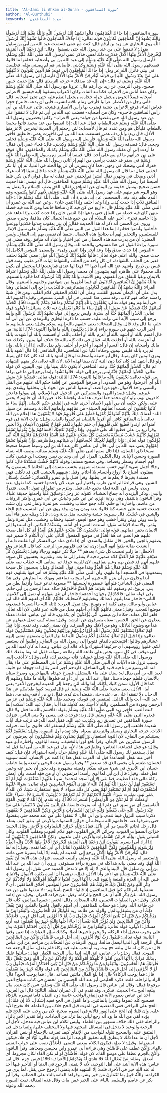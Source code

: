 ```yaml
---
title: 'Al-Jami li Ahkam al-Quran - سورة المنافقون'
author: 'Al-Qurthubi'
keywords: 'سورة المنافقون'
---
```


سورة المنافقون
إِذا جاءَكَ الْمُنافِقُونَ قالُوا نَشْهَدُ إِنَّكَ لَرَسُولُ اللَّهِ وَاللَّهُ يَعْلَمُ إِنَّكَ لَرَسُولُهُ وَاللَّهُ يَشْهَدُ إِنَّ الْمُنافِقِينَ لَكاذِبُونَ
قوله تعالى:
إِذا جاءَكَ الْمُنافِقُونَ قالُوا نَشْهَدُ إِنَّكَ لَرَسُولُ اللَّهِ
روى البخاري عن زيد بن أرقم قال: كنت مع عمي فسمعت عبد الله بن أبي بن سلول يقول:
لا تنفقوا علي من عند رسول الله حتى ينفضوا
. وقال:
لَئِنْ رَجَعْنا إِلَى الْمَدِينَةِ لَيُخْرِجَنَّ الْأَعَزُّ مِنْهَا الْأَذَلَ
فذكرت ذلك لعمي فذكر عمي لرسول الله صَلَّى اللَّهُ عَلَيْهِ وَسَلَّمَ، فأرسل رسول الله صَلَّى اللَّهُ عَلَيْهِ وَسَلَّمَ إلى عبد الله بن أبي وأصحابه فحلفوا ما قالوا، فصدقهم رسول الله صَلَّى اللَّهُ عَلَيْهِ وَسَلَّمَ وكذبني. فأصابني هم لم يصبني مثله، فجلست في بيتي فأنزل الله عز وجل:
إِذا جاءَكَ الْمُنافِقُونَ
إلى قوله:
هُمُ الَّذِينَ يَقُولُونَ لا تُنْفِقُوا عَلى مَنْ عِنْدَ رَسُولِ اللَّهِ
إلى قوله:
لَيُخْرِجَنَّ الْأَعَزُّ مِنْهَا الْأَذَلَّ
فأرسل إلي رسول الله صَلَّى اللَّهُ عَلَيْهِ وَسَلَّمَ، ثم قال:
«إن الله قد صدقك»
خرجه الترمذي قال: هذا حديث حسن صحيح.
وفي الترمذي عن زيد بن أرقم قال: غزونا مع رسول الله صَلَّى اللَّهُ عَلَيْهِ وَسَلَّمَ وكان معنا أناس من الاعراب فكنا نبد الماء، وكان الاعراب يسبقونا إليه فيسبق الاعرابي أصحابه فيملأ الحوض ويجعل حوله حجارة، ويجعل النطع عليه حتى تجئ أصحابه. قال: فأتى رجل من الأنصار أعرابيا فأرخى زمام ناقته لتشرب فأبى أن يدعه، فانتزع حجرا فغاض الماء، فرفع الاعرابي خشبة فضرب بها رأس الأنصاري فشجه، فأتى عبد الله بن أبي رأس المنافقين فأخبره- وكان من أصحابه- فغضب عبد الله بن أبي ثم قال: لا تنفقوا علي من عند رسول الله حتى ينفضوا من حوله- يعني الاعراب- وكانوا يحضرون رسول الله صَلَّى اللَّهُ عَلَيْهِ وَسَلَّمَ عند الطعام، فقال عبد الله: إذا انفضوا من عند محمد فأتوا محمدا بالطعام، فليأكل هو ومن عنده. ثم قال لأصحابه: لئن رجعتم إلى المدينة ليخرجن الأعز منها الأذل. قال زيد: وأنا ردف عمي فسمعت عبد الله بن أبي فأخبرت عمي، فانطلق فأخبر رسول الله صَلَّى اللَّهُ عَلَيْهِ وَسَلَّمَ، فأرسل إليه رسول الله صَلَّى اللَّهُ عَلَيْهِ وَسَلَّمَ فحلف وجحد. قال: فصدقه رسول الله صَلَّى اللَّهُ عَلَيْهِ وَسَلَّمَ وكذبني. قال: فجاء عمي إلي فقال: ما أردت إلى أن مقتك رسول الله صَلَّى اللَّهُ عَلَيْهِ وَسَلَّمَ وكذبك والمنافقون. قال: فوقع علي من جرأتهم ما لم يقع على أحد. قال: فبينما أنا أسير مع رسول الله صَلَّى اللَّهُ عَلَيْهِ وَسَلَّمَ في سفر قد خفقت برأسي من الهم إذ أتاني رسول الله صَلَّى اللَّهُ عَلَيْهِ وَسَلَّمَ فعرك أذني وضحك في وجهي، فما كان يسرني أن لي بها الخلد في الدنيا. ثم إن أبا بكر لحقني فقال: ما قال لك رسول الله صَلَّى اللَّهُ عَلَيْهِ وَسَلَّمَ قلت: ما قال شيئا إلا أنه عرك أذني وضحك في وجهي، فقال أبشر! ثم لحقني عمر فقلت له مثل قولي لابي بكر. فلما أصبحنا قرأ رسول الله صَلَّى اللَّهُ عَلَيْهِ وَسَلَّمَ سورة المنافقين. قال أبو عيسى: هذا حديث حسن صحيح. وسيل حذيفة بن اليمان عن المنافق، فقال: الذي يصف الإسلام ولا يعمل به. وهو اليوم شر منهم على عهد رسول الله صَلَّى اللَّهُ عَلَيْهِ وَسَلَّمَ، لأنهم كانوا يكتمونه وهم اليوم يظهرونه.
وفي الصحيحين عن أبي هريرة أن النبي صَلَّى اللَّهُ عَلَيْهِ وَسَلَّمَ قال:
«آية المنافق ثلاث إذا حدث كذب وإذا وعد أخلف وإذا ائتمن خان»
. وعن عبد الله بن عمرو أن النبي صَلَّى اللَّهُ عَلَيْهِ وَسَلَّمَ قال:
«أربع من كن فيه كان منافقا خالصا ومن كانت فيه خصلة منهن كان فيه خصلة من النفاق حتى يدعها: إذا ائتمن خان وإذا حدث كذب وإذا عاهد غدر وإذا خاصم فجر»
. أخبر عليه السلام أن من جمع هذه الخصال كان منافقا، وخبره صدق. وروي عن الحسن أنه ذكر له هذا الحديث فقال: إن بني يعقوب حدثوا فكذبوا ووعدوا فأخلفوا وأتمنوا فخانوا. إنما هذا القول من النبي صَلَّى اللَّهُ عَلَيْهِ وَسَلَّمَ على سبيل الإنذار للمسلمين، والتحذير لهم أن يعتادوا هذه الخصال، شفقا أن تقضي بهم إلى النفاق. وليس المعنى: أن من بدرت منه هذه الخصال من غير اختيار واعتياد أنه منافق. وقد مضى في سورة براءة القول في هذا مستوفي والحمد لله.
وقال رسول الله صَلَّى اللَّهُ عَلَيْهِ وَسَلَّمَ:
«المؤمن إذا حدث صدق وإذا وعد أنجز وإذا ائتمن وفى»
. والمعنى: المؤمن الكامل إذا حدث صدق. والله اعلم. قوله تعالى:
قالُوا نَشْهَدُ إِنَّكَ لَرَسُولُ اللَّهِ
قيل: معنى نَشْهَدُ نحلف. فعبر عن الحلف بالشهادة، لان كل واحد من الحلف والشهادة إثبات لأمر مغيب ومنه قول قيس بن ذريح.
وأشهد عند الله أني أحبها ** فهذا لها عندي فما عندها ليا
ويحتمل أن يكون ذلك محمولا على ظاهره أنهم يشهدون أن محمدا رسول الله صَلَّى اللَّهُ عَلَيْهِ وَسَلَّمَ اعترافا بالايمان ونفيا للنفاق عن أنفسهم، وهو الأشبه.
وَاللَّهُ يَعْلَمُ إِنَّكَ لَرَسُولُهُ
كما قالوه بألسنتهم.
وَاللَّهُ يَشْهَدُ إِنَّ الْمُنافِقِينَ لَكاذِبُونَ
أي فيما أظهروا من شهادتهم وحلفهم بألسنتهم.
وقال الفراء: وَاللَّهُ يَشْهَدُ إِنَّ الْمُنافِقِينَ لَكاذِبُونَ بضمائرهم، فالتكذيب راجع إلى الضمائر. وهذا يدل على أن الايمان تصديق القلب، وعلى أن الكلام الحقيقي كلام القلب. ومن قال شيئا واعتقد خلافه فهو كاذب. وقد مضى هذا المعنى في أول البقرة مستوفي وقيل: أكذبهم الله في أيمانهم وهو قوله تعالى:
يَحْلِفُونَ بِاللَّهِ إِنَّهُمْ لَمِنْكُمْ وَما هُمْ مِنْكُمْ
[التوبة: 56].
اتَّخَذُوا أَيْمانَهُمْ جُنَّةً فَصَدُّوا عَنْ سَبِيلِ اللَّهِ إِنَّهُمْ ساءَ ما كانُوا يَعْمَلُونَ
فيه ثلاث مسائل:
الأولى: قوله تعالى:
اتَّخَذُوا أَيْمانَهُمْ جُنَّةً
أي سترة. وليس يرجع إلى قوله نَشْهَدُ إِنَّكَ لَرَسُولُ اللَّهِ وإنما يرجع إلى سبب الآية التي نزلت عليه، حسب ما ذكره البخاري والترمذي عن ابن أبي أنه حلف ما قال وقد قال.
وقال الضحاك: يعني حلفهم بالله انهم لمنكم وقيل: يعني بأيمانهم ما أخبر الرب عنهم في سورة براءة إذ قال:
يَحْلِفُونَ بِاللَّهِ ما قالُوا
[التوبة: 74].
الثانية: من قال أقسم بالله أو أشهد بالله أو أعزم بالله أو أحلف بالله، أو أقسمت بالله أو أشهدت بالله أو أعزمت بالله أو أحلفت بالله، فقال في ذلك كله بالله فلا خلاف أنها يمين. وكذلك عند مالك وأصحابه إن قال: أقسم أو أشهد أو أعزم أو أحلف، ولم يقل بالله، إذا أراد بالله. وإن لم يرد بالله فليس بيمين. وحكاه الكيا عن الشافعي، قال الشافعي: إذا قال أشهد بالله ونوى اليمين كان يمينا.
وقال أبو حنيفة وأصحابه: لو قال أشهد بالله لقد كان كذا كان يمينا، ولو قال أشهد لقد كان كذا دون النية كان يمينا لهذه الآية، لان الله تعالى ذكر منهم الشهادة ثم قال: اتَّخَذُوا أَيْمانَهُمْ جُنَّةً. وعند الشافعي لا يكون ذلك يمينا وإن نوى اليمين، لان قوله تعالى:
اتَّخَذُوا أَيْمانَهُمْ جُنَّةً
ليس يرجع إلى قوله: قالُوا نَشْهَدُ وإنما يرجع إلى ما في براءة من قوله تعالى:
يَحْلِفُونَ بِاللَّهِ ما قالُوا
[التوبة: 74].
الثالثة: قوله تعالى:
فَصَدُّوا عَنْ سَبِيلِ اللَّهِ
أي أعرضوا، وهو من الصدود. أو صرفوا المؤمنين عن إقامة حكم الله عليهم من القتل والسبي واخذ الأموال، فهو من الصد، أو منعوا الناس عن الجهاد بأن يتخلفوا ويقتدي بهم غيرهم.
وقيل: فصدوا اليهود والمشركين عن الدخول في الإسلام، بإن يقولوا ها نحن كافرون بهم، ولو كان محمد حقا لعرف هذا منا، ولجعلنا نكالا. فبين الله أن حالهم لا يخفي عليه، ولكن حكمه أن من أظهر الايمان أجرى عليه في الظاهر حكم الايمان.
إِنَّهُمْ ساءَ ما كانُوا يَعْمَلُونَ
أي بئست أعمالهم الخبيئة- من نفاقهم وأيمانهم الكاذبة وصدهم عن سبيل الله- أعمالا.
ذلِكَ بِأَنَّهُمْ آمَنُوا ثُمَّ كَفَرُوا فَطُبِعَ عَلى قُلُوبِهِمْ فَهُمْ لا يَفْقَهُونَ
هذا إعلام من الله تعالى بأن المنافق كافر. أي أقروا باللسان ثم كفروا بالقلب.
وقيل: نزلت الآية في قوم آمنوا ثم ارتدوا
فَطُبِعَ عَلى قُلُوبِهِمْ
أي ختم عليها بالكفر
فَهُمْ لا يَفْقَهُونَ
الايمان ولا الخير. وقرأ زيد بن علي فطبع الله على قلوبهم.
وَإِذا رَأَيْتَهُمْ تُعْجِبُكَ أَجْسامُهُمْ وَإِنْ يَقُولُوا تَسْمَعْ لِقَوْلِهِمْ كَأَنَّهُمْ خُشُبٌ مُسَنَّدَةٌ يَحْسَبُونَ كُلَّ صَيْحَةٍ عَلَيْهِمْ هُمُ الْعَدُوُّ فَاحْذَرْهُمْ قاتَلَهُمُ اللَّهُ أَنَّى يُؤْفَكُونَ
قوله تعالى:
وَإِذا رَأَيْتَهُمْ تُعْجِبُكَ أَجْسامُهُمْ
أي هيئاتهم ومناظرهم.
وَإِنْ يَقُولُوا تَسْمَعْ لِقَوْلِهِمْ
يعني عبد الله بن أبي. قال ابن عباس: كان عبد الله بن أبي وسيما جسيما صحيحا صبيحا ذلق اللسان، فإذا قال سمع النبي صَلَّى اللَّهُ عَلَيْهِ وَسَلَّمَ مقالته. وصفه الله بتمام الصورة وحسن الإبانة.
وقال الكلبي: المراد ابن أبى وجد بن قيس ومعتب ابن قشير، كانت لهم أجسام ومنظر وفصاحة.
وفي صحيح مسلم: وقوله كَأَنَّهُمْ خُشُبٌ مُسَنَّدَةٌ قال: كانوا رجالا أجمل شيء كأنهم خشب مسندة، شبههم بخشب مسندة إلى الحائط لا يسمعون ولا يعقلون، أشباح بلا أرواح وأجسام بلا أحلام.
وقيل: شبههم بالخشب التي قد تأكلت فهي مسندة بغيرها لا يعلم ما في بطنها. وقرأ قنبل وأبو عمرو والكسائي:
خُشُبٌ
بإسكان الشين. وهي قراءة البراء بن عازب واختيار أبي عبيد، لان واحدتها خشبة. كما تقول: بدنة وبدن، وليس في اللغة فعلة يجمع على فعل. ويلزم من ثقلها أن تقول: البدن، فتقرأ: والبدن. وذكر اليزيدي أنه جماع الخشباء، كقوله عز وجل:
وَحَدائِقَ غُلْباً
واحدتها حديقة غلباء. وقرأ الباقون بالتثقيل وهي رواية البزي عن ابن كثير وعياش عن أبي عمرو، وأكثر الروايات عن عاصم. واختاره أبو حاتم، كأنه جمع خشاب وخشب، نحو ثمرة وثمار ثمر. وإن شئت جمعت خشبة على خشبة كما قالوا: بدنة وبدن وبدن. وقد روي عن ابن المسيب فتح الخاء والشين في خُشُبٌ. قال سيبويه: خشبة وخشب، مثل بدنة وبدن، قال: ومثله بغير هاء أسد وأسد ووثن ووثن وتقرأ خشب وهو جمع الجمع، خشبة وخشاب وخشب، مثل ثمرة وثمار وثمر. والاسناد الإمالة، تقول: أسندت الشيء أي أملته. ومُسَنَّدَةٌ للتكثير، أي استندوا إلى الايمان بحقن دمائهم. قوله تعالى:
يَحْسَبُونَ كُلَّ صَيْحَةٍ عَلَيْهِمْ هُمُ الْعَدُوُّ
أي كل أهل صيحة عليهم هم العدو. ف هُمُ الْعَدُوُّ في موضع المفعول الثاني على أن الكلام لا ضمير فيه. يصفهم بالجبن والخور. قال مقاتل والسدي: أي إذا نادى مناد في العسكر أن انفلتت دابة أو أنشدت ضالة ظنوا أنهم المرادون، لما في قلوبهم من الرعب. كما قال الشاعر وهو الأخطل:
ما زلت تحسب كل شيء بعدهم ** خيلا تكر عليهم ورجالا
وقيل: يَحْسَبُونَ كُلَّ صَيْحَةٍ عَلَيْهِمْ هُمُ الْعَدُوُّ كلام ضميره فيه لا يفتقر إلى ما بعد، وتقديره: يحسبون كل صيحة عليهم أنهم قد فطن بهم وعلم بنفاقهم، لان للريبة خوفا. ثم استأنف الله خطاب نبيه صَلَّى اللَّهُ عَلَيْهِ وَسَلَّمَ فقال: هُمُ الْعَدُوُّ وهذا معنى قول الضحاك وقيل: يحسبون كل صيحة يسمعونها في المسجد أنها عليهم، وأن النبي صَلَّى اللَّهُ عَلَيْهِ وَسَلَّمَ قد أمر فيها بقتلهم، فهم أبدا وجلون من أن ينزل الله فيهم أمرا يبيح به دماءهم، ويهتك به أستارهم.
وفي هذا المعنى قول الشاعر:
فلو أنها عصفورة لحسبتها ** مسومة تدعو عبيدا وأزنما
بطن من بني، يربوع. ثم وصفهم الله بقوله: هُمُ الْعَدُوُّ فَاحْذَرْهُمْ حكاه عبد الرحمن بن أبي حاتم.
وفي قوله تعالى:
فَاحْذَرْهُمْ
وجهان: أحدهما: فاحذر أن تثق بقولهم أو تميل إلى كلامهم.
الثاني- فاحذر مما يلتهم لأعدائك وتخذيلهم لأصحابك.
قاتَلَهُمُ اللَّهُ
أي لعنهم الله قاله ابن عباس وأبو مالك. وهي كلمة ذم وتوبيخ. وقد تقول العرب: قاتله الله ما أشعره! فيضعونه موضع التعجب.
وقيل: معنى قاتَلَهُمُ اللَّهُ أي أحلهم محل من قاتله عدو قاهر، لان الله تعالى قاهر لكل معاند. حكاه ابن عيسى.
أَنَّى يُؤْفَكُونَ
أي يكذبون، قاله ابن عباس. قتادة: معناه يعدلون عن الحق. الحسن: معناه يصرفون عن الرشد.
وقيل: معناه كيف تضل عقولهم عن هذا مع وضوح الدلائل، وهو من الافك وهو الصرف. وأن بمعنى كيف، وقد تقدم.
وَإِذا قِيلَ لَهُمْ تَعالَوْا يَسْتَغْفِرْ لَكُمْ رَسُولُ اللَّهِ لَوَّوْا رُؤُسَهُمْ وَرَأَيْتَهُمْ يَصُدُّونَ وَهُمْ مُسْتَكْبِرُونَ
قوله تعالى:
وَإِذا قِيلَ لَهُمْ تَعالَوْا يَسْتَغْفِرْ لَكُمْ رَسُولُ اللَّهِ
لما نزل القرآن بصفتهم مشى إليهم عشائرهم وقالوا: افتضحتم بالنفاق فتوبوا إلى رسول الله من النفاق، واطلبوا أن يستغفر لكم. فلووا رؤوسهم، أي حركوها استهزاء وإباء، قاله ابن عباس. وعنه أنه كان لعبد الله بن أبي موقف في كل سبب يحض على طاعة الله وطاعة رسوله، فقيل له: وما ينفعك ذلك ورسول الله صَلَّى اللَّهُ عَلَيْهِ وَسَلَّمَ غضبان: فأته يستغفر لك، فأبى وقال: لا أذهب إليه. وسبب نزول هذه الآيات أن النبي صَلَّى اللَّهُ عَلَيْهِ وَسَلَّمَ غزا بني المصطلق على ماء يقال له: المريسيع من ناحية قديد إلى الساحل، فازدحم أجير لعمر يقال له: جهجاه مع حليف لعبد الله بن أبي يقال له: سنان على ماء بالمشلل، فصرخ جهجاه بالمهاجرين، وصرخ سنان بالأنصار، فلطم جهجاه سنانا فقال عبد الله بن أبي: أو قد فعلوها! والله ما مثلنا ومثلهم إلا كما قال الأول: سمن كلبك يأكلك، أما والله لئن رجعنا إلى المدينة ليخرجن الأعز- يعني أبيا- الأذل، يعني محمدا صَلَّى اللَّهُ عَلَيْهِ وَسَلَّمَ. ثم قال لقومه: كفوا طعامكم عن هذا الرجل، ولا تنفقوا على من عنده حتى ينفضوا ويتركوه. فقال زيد بن أرقم- وهو من رهط عبد الله- أنت والله الذليل المنتقص في قومك، ومحمد صَلَّى اللَّهُ عَلَيْهِ وَسَلَّمَ في عز من الرحمن ومودة من المسلمين، والله لا أحبك بعد كلامك هذا أبدا. فقال عبد الله: اسكت إنما كنت ألعب. فأخبر زيد النبي صَلَّى اللَّهُ عَلَيْهِ وَسَلَّمَ بقوله: فأقسم بالله ما فعل ولا قال، فعذره النبي صَلَّى اللَّهُ عَلَيْهِ وَسَلَّمَ. قال زيد: فوجدت في نفسي ولا مني الناس، فنزلت سورة المنافقين في تصديق زيد وتكذيب عبد الله. فقيل لعبد الله: قد نزلت فيك آيات شديدة فاذهب إلى رسول الله صَلَّى اللَّهُ عَلَيْهِ وَسَلَّمَ ليستغفر لك، فألوى برأسه، فنزلت الآيات. خرجه البخاري ومسلم والترمذي بمعناه. وقد تقدم أول السورة.
وقيل: يَسْتَغْفِرْ لَكُمْ يستتبكم من النفاق، لان التوبة استغفار.
وَرَأَيْتَهُمْ يَصُدُّونَ وَهُمْ مُسْتَكْبِرُونَ
أي يعرضون عن الرسول متكبرين عن الايمان. وقرأ نافع
لووا
بالتخفيف. وشدد الباقون، واختاره أبو عبيد وقال: هو فعل لجماعة. النحاس: وغلط في هذا، لأنه نزل في عبد الله بن أبي لما قيل له: تعال يستغفر لك رسول الله صَلَّى اللَّهُ عَلَيْهِ وَسَلَّمَ حرك رأسه استهزاء. فإن قيل: كيف أخبر عنه بفعل الجماعة؟ قيل له: العرب تفعل هذا إذا كنت عن الإنسان. أنشد سيبويه لحسان:
ظننتم بأن يخفي الذي قد صنعتم ** وفينا رسول عنده الوحي واضعه
وإنما خاطب حسان ابن الأبيرق في شيء سرقه بمكة. وقصته مشهورة.
وقد يجوز أن يخبر عنه وعمن فعل فعله.
وقيل: قال ابن أبي لما لوى رأسه: أمرتموني أن أو من فقد آمنت، وأن أعطي زكاة مالي فقد أعطيت، فما بقي إلا أن أسجد لمحمد!.
سَواءٌ عَلَيْهِمْ أَسْتَغْفَرْتَ لَهُمْ أَمْ لَمْ تَسْتَغْفِرْ لَهُمْ لَنْ يَغْفِرَ اللَّهُ لَهُمْ إِنَّ اللَّهَ لا يَهْدِي الْقَوْمَ الْفاسِقِينَ
قوله تعالى:
سَواءٌ عَلَيْهِمْ أَسْتَغْفَرْتَ لَهُمْ أَمْ لَمْ تَسْتَغْفِرْ لَهُمْ
يعني كل ذلك سواء، لا ينفع استغفارك شيئا، لان الله لا يغفر لهم. نظيره:
سَواءٌ عَلَيْهِمْ أَأَنْذَرْتَهُمْ أَمْ لَمْ تُنْذِرْهُمْ لا يُؤْمِنُونَ
[البقرة 6]،
سَواءٌ عَلَيْنا أَوَعَظْتَ أَمْ لَمْ تَكُنْ مِنَ الْواعِظِينَ
[الشعراء: 136]. وقد تقدم.
إِنَّ اللَّهَ لا يَهْدِي الْقَوْمَ الْفاسِقِينَ
أي من سبق في علم الله أنه يموت فاسقا.
هُمُ الَّذِينَ يَقُولُونَ لا تُنْفِقُوا عَلى مَنْ عِنْدَ رَسُولِ اللَّهِ حَتَّى يَنْفَضُّوا وَلِلَّهِ خَزائِنُ السَّماواتِ وَالْأَرْضِ وَلكِنَّ الْمُنافِقِينَ لا يَفْقَهُونَ
ذكرنا سبب النزول فيما تقدم. وابن أبي قال: لا تنفقوا علي من عند محمد حتى ينفضوا، حتى يتفرقوا عنه. فأعلمهم الله سبحانه أن خزائن السموات والأرض له، ينفق كيف يشاء. قال رجل لحاتم الأصم: من أين تأكل فقال: وَلِلَّهِ خَزائِنُ السَّماواتِ وَالْأَرْضِ.
وقال الجنيد: خزائن السموات الغيوب، وخزائن الأرض القلوب، فهو علام الغيوب ومقلب القلوب. وكان الشبلي يقول: وَلِلَّهِ خَزائِنُ السَّماواتِ وَالْأَرْضِ فأين تذهبون.
وَلكِنَّ الْمُنافِقِينَ لا يَفْقَهُونَ
أنه إذا أراد أمرا يسره.
يَقُولُونَ لَئِنْ رَجَعْنا إِلَى الْمَدِينَةِ لَيُخْرِجَنَّ الْأَعَزُّ مِنْهَا الْأَذَلَّ وَلِلَّهِ الْعِزَّةُ وَلِرَسُولِهِ وَلِلْمُؤْمِنِينَ وَلكِنَّ الْمُنافِقِينَ لا يَعْلَمُونَ
القائل ابن أبي كما تقدم.
وقيل: إنه لما قال: لَيُخْرِجَنَّ الْأَعَزُّ مِنْهَا الْأَذَلَّ ورجع إلى المدينة لم يلبث إلا أياما يسيرة حتى مات، فاستغفر له رسول الله صَلَّى اللَّهُ عَلَيْهِ وَسَلَّمَ، وألبسه قميصه، فنزلت هذه الآية: لَنْ يَغْفِرَ اللَّهُ لَهُمْ. وقد مضى بيانه هذا كله في سورة براءة مستوفى. وروي أن عبد الله بن عبد الله بن أبي بن سلول قال لأبيه: والذي لا إله إلا هو لا تدخل المدينة حتى تقول: إن رسول الله صَلَّى اللَّهُ عَلَيْهِ وَسَلَّمَ هو الأعز وأنا الأذل، فقاله. توهموا أن العزة بكثرة الأموال والاتباع، فبين الله أن العزة والمنعة والقوة لله.
يا أَيُّهَا الَّذِينَ آمَنُوا لا تُلْهِكُمْ أَمْوالُكُمْ وَلا أَوْلادُكُمْ عَنْ ذِكْرِ اللَّهِ وَمَنْ يَفْعَلْ ذلِكَ فَأُولئِكَ هُمُ الْخاسِرُونَ
حذر المؤمنين أخلاق المنافقين، أي لا تشتغلوا بأموالكم كما فعل المنافقون إذ قالوا- للشح بأموالهم-: لا تنفقوا على من عند رسول الله. عَنْ ذِكْرِ اللَّهِ أي عن الحج والزكاة.
وقيل: عن قراءة القرآن.
وقيل: عن إدامة الذكر.
وقيل: عن الصلوات الخمس، قاله الضحاك.
وقال الحسن: جميع الفرائض، كأنه قال عن طاعة الله.
وقيل: هو خطاب للمنافقين، أي آمنتم بالقول فآمنوا بالقلب. وَمَنْ يَفْعَلْ ذلِكَ أي من يشتغل بالمال والولد عن طاعة ربه فَأُولئِكَ هُمُ الْخاسِرُونَ.
وَأَنْفِقُوا مِنْ ما رَزَقْناكُمْ مِنْ قَبْلِ أَنْ يَأْتِيَ أَحَدَكُمُ الْمَوْتُ فَيَقُولَ رَبِّ لَوْ لا أَخَّرْتَنِي إِلى أَجَلٍ قَرِيبٍ فَأَصَّدَّقَ وَأَكُنْ مِنَ الصَّالِحِينَ
وَلَنْ يُؤَخِّرَ اللَّهُ نَفْساً إِذا جاءَ أَجَلُها وَاللَّهُ خَبِيرٌ بِما تَعْمَلُونَ
فيه أربع مسائل:
الأولى: قوله تعالى:
وَأَنْفِقُوا مِنْ ما رَزَقْناكُمْ مِنْ قَبْلِ أَنْ يَأْتِيَ أَحَدَكُمُ الْمَوْتُ
يدل على وجوب تعجيل أداء الزكاة، ولا يجوز تأخيرها أصلا. وكذلك سائر العبادات إذا تعين وقتها الثانية: قوله تعالى:
فَيَقُولَ رَبِّ لَوْلا أَخَّرْتَنِي إِلى أَجَلٍ قَرِيبٍ فَأَصَّدَّقَ وَأَكُنْ مِنَ الصَّالِحِينَ
سأل الرجعة إلى الدنيا ليعمل صالحا.
وروى الترمذي عن الضحاك بن مزاحم عن ابن عباس قال: من كان له مال يبلغه حج بيت ربه أو تجب عليه فيه زكاة فلم يفعل، سأل الرجعة عند الموت. فقال رجل: يا بن عباس، اتق الله، إنما سأل الرجعة الكفار. فقال: سأتلوا عليك بذلك قرانا: يا أَيُّهَا الَّذِينَ آمَنُوا لا تُلْهِكُمْ أَمْوالُكُمْ وَلا أَوْلادُكُمْ عَنْ ذِكْرِ اللَّهِ وَمَنْ يَفْعَلْ ذلِكَ فَأُولئِكَ هُمُ الْخاسِرُونَ. وَأَنْفِقُوا مِنْ ما رَزَقْناكُمْ مِنْ قَبْلِ أَنْ يَأْتِيَ أَحَدَكُمُ الْمَوْتُ فَيَقُولَ رَبِّ لَوْ لا أَخَّرْتَنِي إِلى أَجَلٍ قَرِيبٍ فَأَصَّدَّقَ وَأَكُنْ مِنَ الصَّالِحِينَ إلى قوله وَاللَّهُ خَبِيرٌ بِما تَعْمَلُونَ قال: فما يوجب الزكاة؟ قال: إذا بلغ المال مائتين فصاعدا. قال: فما يوجب الحج؟ قال: الزاد والراحلة. قلت: ذكره الحليمي أبو عبد الله الحسين بن الحسن في كتاب منهاج الدين مرفوعا فقال: وقال ابن عباس قال رسول الله صَلَّى اللَّهُ عَلَيْهِ وَسَلَّمَ:
«من كان عنده مال يبلغه الحج...»
الحديث، فذكره. وقد تقدم في آل عمران لفظه.
الثالثة: قال ابن العربي: أخذ ابن عباس بعموم الآية في إنفاق الواجب خاصة دون النفل، فأما تفسيره بالزكاة فصحيح كله عموما وتقديرا بالمائتين. وأما القول في الحج ففيه إشكال، لأنا إن قلنا: إن الحج على التراخي ففي المعصية في الموت قبل الحج خلاف بين العلماء، فلا تخرج الآية عليه. وإن قلنا: إن الحج على الفور فالآية في العموم صحيح، لان من وجب عليه الحج فلم يؤده لقي من الله ما يود أنه رجع ليأتي بما ترك من العبادات. وأما تقدير الامر بالزاد والراحلة ففي ذلك خلاف مشهور بين العلماء. وليس لكلام ابن عباس فيه مدخل، لأجل أن الرجعة والوعيد لا يدخل في المسائل المجتهد فيها ولا المختلف عليها، وإنما يدخل في المتفق عليه. والصحيح تناوله للواجب من الإنفاق كيف تصرف بالإجماع أو بنص القرآن، لأجل أن ما عدا ذلك لا يتطرق إليه تحقيق الوعيد.
الرابعة: قوله تعالى:
لَوْلا
أي هلا، فيكون استفهاما.
وقيل: لا صلة، فيكون الكلام بمعنى التمني. فَأَصَّدَّقَ نصب على جواب التمني بالفاء. وَأَكُنْ عطف على فَأَصَّدَّقَ وهي قراءة أبى عمرو وابن محيصن ومجاهد. وقرأ الباقون وَأَكُنْ بالجزم عطفا على موضع الفاء، لان قوله: فَأَصَّدَّقَ لو لم تكن الفاء لكان مجزوما، أي أصدق. ومثله:
مَنْ يُضْلِلِ اللَّهُ فَلا هادِيَ لَهُ وَيَذَرُهُمْ
[الأعراف: 186] فيمن جزم. قال ابن عباس: هذه الآية أشد على أهل التوحيد، لأنه لا يتمنى الرجوع في الدنيا أو التأخير فيها أحد له عند الله خير في الآخرة. قلت: إلا الشهيد فإنه يتمنى الرجوع حتى يقتل، لما يرى من الكرامة.
وَاللَّهُ خَبِيرٌ بِما تَعْمَلُونَ
من خير وشر. وقراءة العامة بالتاء على الخطاب. وقرأ أبو بكر عن عاصم والسلمى بالياء، على الخبر عمن مات وقال هذه المقالة. تمت السورة بحمد الله وعونه.